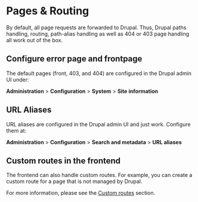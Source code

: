 # Pages & Routing

By default, all page requests are forwarded to Drupal. Thus, Drupal paths handling, routing, path-alias handling as well as 404 or 403 page handling all work out of the box.

## Configure error page and frontpage

The default pages (front, 403, and 404) are configured in the Drupal admin UI under:

**Administration** > **Configuration** > **System** > **Site information**

## URL Aliases

URL aliases are configured in the Drupal admin UI and just work. Configure them at:

**Administration** > **Configuration** > **Search and metadata** > **URL aliases**

## Custom routes in the frontend

The frontend can also handle custom routes. For example, you can create a custom route for a page that is not managed by Drupal.

For more information, please see the [Custom routes](/nuxt/custom-routes) section.
